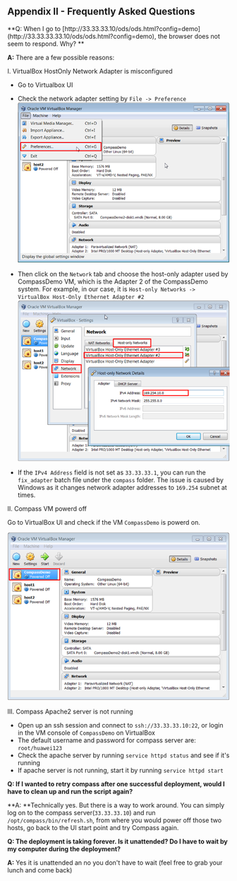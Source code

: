 <h2 id="appendix2">Appendix II - Frequently Asked Questions</h2>
**Q: When I go to [http://33.33.33.10/ods/ods.html?config=demo](http://33.33.33.33.10/ods/ods.html?config=demo), the browser does not seem to respond. Why? **

**A:** There are a few possible reasons:

I. VirtualBox HostOnly Network Adapter is misconfigured

* Go to Virtualbox UI 
* Check the network adapter setting by `File -> Preference`
![wrong_net_2_1](/img/faq_wrong-net2-1.png)

* Then click on the `Network` tab and choose the host-only adapter used by CompassDemo VM, which is the Adapter 2 of the CompassDemo system. For example, in our case, it is `Host-only Networks -> VirtualBox Host-Only Ethernet Adapter #2`
![wrong_net_2_2](/img/faq_wrong-net2-2.png)

* If the `IPv4 Address` field is not set as `33.33.33.1`, you can run the `fix_adapter` batch file under the `compass` folder. The issue is caused by Windows as it changes network adapter addresses to `169.254` subnet at times.

II. Compass VM powerd off

Go to VirtualBox UI and check if the VM `CompassDemo` is powerd on.

![not_powerd_on](/img/faq_notpoweredon.png)


III. Compass Apache2 server is not running

* Open up an ssh session and connect to `ssh://33.33.33.10:22`,
or login in the VM console of `CompassDemo` on VirtualBox
* The default username and password for compass server are: `root/huawei123`
* Check the apache server by running `service httpd status` and see if it's running
* If apache server is not running, start it by running `service httpd start`


**Q: If I wanted to retry compass after one successful deployment, would I have to clean up and run the script again?**

**A: **Technically yes. But there is a way to work around. You can simply log on to the compass server(`33.33.33.10`) and run `/opt/compass/bin/refresh.sh`, from where you would power off those two hosts, go back to the UI start point and try Compass again.

**Q: The deployment is taking forever. Is it unattended? Do I have to wait by my computer during the deployment?**

**A:** Yes it is unattended an no you don't have to wait (feel free to grab your lunch and come back)


